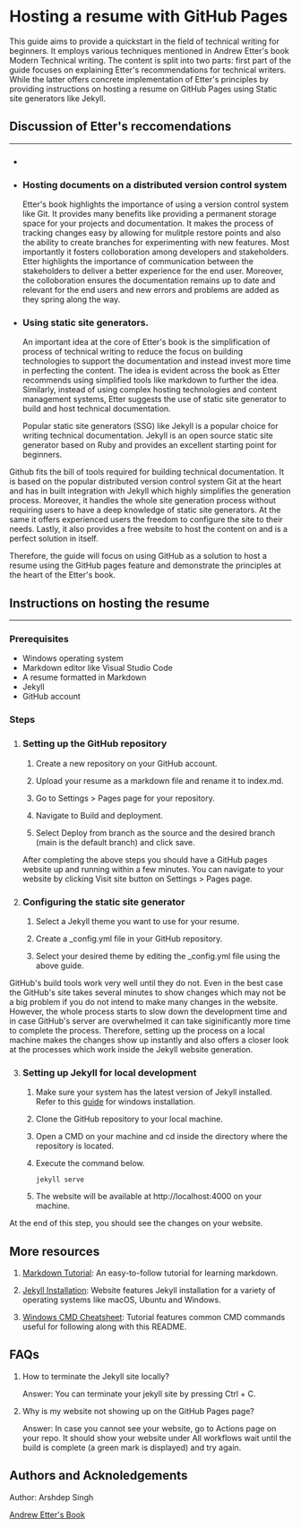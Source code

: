 # Hosting a resume with GitHub Pages

This guide aims to provide a quickstart in the field of technical writing for beginners. It employs various techniques mentioned in Andrew Etter's book Modern Technical writing. The content is split into two parts: first part of the guide focuses on explaining Etter's recommendations for technical writers. While the latter offers concrete implementation of Etter's principles by providing instructions on hosting a resume on GitHub Pages using Static site generators like Jekyll.

## Discussion of Etter's reccomendations
---
* ### 
* ### Hosting documents on a distributed version control system
    Etter's book highlights the importance of using a version control system like Git. It provides many benefits like providing a permanent storage space for your projects and documentation. It makes the process of tracking changes easy by allowing for mulitple restore points and also the ability to create branches for experimenting with new features. Most importantly it fosters colloboration among developers and stakeholders. Etter highlights the importance of communication between the stakeholders to deliver a better experience for the end user. Moreover, the colloboration ensures the documentation remains up to date and relevant for the end users and new errors and problems are added as they spring along the way. 

* ### Using static site generators.
    An important idea at the core of Etter's book is the simplification of process of technical writing to reduce the focus on building technologies to support the documentation and instead invest more time in perfecting the content. The idea is evident across the book as Etter recommends using simplified tools like markdown to further the idea. Similarly, instead of using complex hosting technologies and content management systems, Etter suggests the use of static site generator to build and host technical documentation. 

    Popular static site generators (SSG) like Jekyll is a popular choice for writing technical documentation. Jekyll is an open source static site generator based on Ruby and provides an excellent starting point for beginners. 

Github fits the bill of tools required for building technical documentation. It is based on the popular distributed version control system Git at the heart and has in built integration with Jekyll which highly simplifies the generation process. Moreover, it handles the whole site generation process without requiring users to have a deep knowledge of static site generators. At the same it offers experienced users the freedom to configure the site to their needs. Lastly, it also provides a free website to host the content on and is a perfect solution in itself. 

Therefore, the guide will focus on using GitHub as a solution to host a resume using the GitHub pages feature and demonstrate the principles at the heart of the Etter's book.




## Instructions on hosting the resume
---

### Prerequisites
* Windows operating system
* Markdown editor like Visual Studio Code 
* A resume formatted in Markdown
* Jekyll 
* GitHub account

### Steps

1. ### Setting up the GitHub repository

    1. Create a new repository on your GitHub account.
    
    2. Upload your resume as a markdown file and rename it to index.md.

    3. Go to Settings > Pages page for your repository.

    4. Navigate to Build and deployment.
    
    5. Select Deploy from branch as the source and the desired branch (main is the default branch) and click save. 

    After completing the above steps you should have a GitHub pages website up and running within a few minutes. You can navigate to your website by clicking Visit site button on Settings > Pages page. 

2. ### Configuring the static site generator

    1. Select a Jekyll theme you want to use for your resume. 
    
    2. Create a _config.yml file in your GitHub repository.

    3. Select your desired theme by editing the _config.yml file using the above guide.

GitHub's build tools work very well until they do not. Even in the best case the GitHub's site takes several minutes to show changes which may not be a big problem if you do not intend to make many changes in the website. However, the whole process starts to slow down the development time and in case GitHub's server are overwhelmed it can take siginificantly more time to complete the process. Therefore, setting up the process on a local machine makes the changes show up instantly and also offers a closer look at the processes which work inside the Jekyll website generation. 

3. ### Setting up Jekyll for local development


    
    1. Make sure your system has the latest version of Jekyll installed. Refer to this [guide](https://jekyllrb.com/docs/installation/windows/) for windows installation.

    2. Clone the GitHub repository to your local machine.

    3. Open a CMD on your machine and cd inside the directory where the repository is located.

    4. Execute the command below. 
        ``` console 
        jekyll serve
        ```
    5. The website will be available at  http://localhost:4000 on your machine.

At the end of this step, you should see the changes on your website.



## More resources

1. [Markdown Tutorial](https://www.markdowntutorial.com/): An easy-to-follow tutorial for learning markdown.

2. [Jekyll Installation](https://jekyllrb.com/docs/installation/): Website features Jekyll installation for a variety of operating systems like macOS, Ubuntu and Windows.

3. [Windows CMD Cheatsheet](https://www.digitalcitizen.life/command-prompt-how-use-basic-commands/): Tutorial features common CMD commands useful for following along with this README.


## FAQs

1. How to terminate the Jekyll site locally?

    Answer: You can terminate your jekyll site by pressing Ctrl + C.

2. Why is my website not showing up on the GitHub Pages page?

    Answer: In case you cannot see your website, go to Actions page on your repo. It should show your website under All workflows wait until the build is complete (a green mark is displayed) and try again.

## Authors and Acknoledgements
Author: Arshdep Singh

[Andrew Etter's Book](https://www.amazon.ca/Modern-Technical-Writing-Introduction-Documentation-ebook/dp/B01A2QL9SS)

